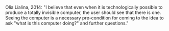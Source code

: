 Olia Lialina, 2014: "I believe that even when it is technologically possible to produce a totally invisible computer, the user should see that there is one. Seeing the computer is a necessary pre-condition for coming to the idea to ask "what is this computer doing?" and further questions."